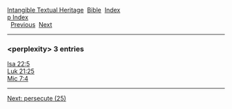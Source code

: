 [Intangible Textual Heritage](../../index)  [Bible](../index) 
[Index](index)   
[p Index](_p_)  
  [Previous](c08425)  [Next](c08427) 

------------------------------------------------------------------------

### &lt;perplexity&gt; 3 entries

[Isa 22:5](../kjv/isa022.htm#005)  
[Luk 21:25](../kjv/luk021.htm#025)  
[Mic 7:4](../kjv/mic007.htm#004)  

------------------------------------------------------------------------

[Next: persecute (25)](c08427)
